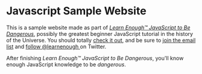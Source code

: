 # Javascript Sample Website

This is a sample website made as part of [*Learn Enough™ JavaScript to Be
Dangerous*](http://learnenough.com/javascript-tutorial/), possibly the greatest
beginner JavaScript tutorial in the history of the Universe. You should totally [
check it out](http://learnenough.com/javascript-tutorial/), and be sure to [join
the email list](http://learnenough.com/#email_list) and [follow @learnenough
](http://twitter.com/learnenough) on Twitter.

After finishing *Learn Enough™ JavaScript to Be Dangerous*, you'll know enough JavaScript knowledge
to be *dangerous*.